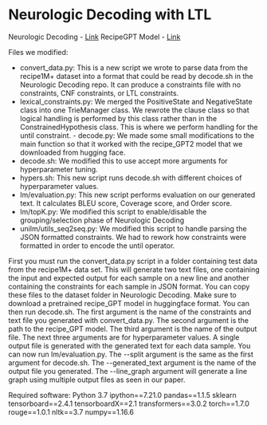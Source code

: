 # Neurologic Decoding with LTL

Neurologic Decoding - [Link](https://github.com/GXimingLu/neurologic_decoding)
RecipeGPT Model - [Link](https://drive.google.com/file/d/1Ij1uBxBxb4WrCE1UBiMYqFapp5pzP3v_/view?usp=sharing)

Files we modified:

- convert_data.py: This is a new script we wrote to parse data from the recipe1M+ dataset into a format that could be read by decode.sh in the Neurologic Decoding repo. It can produce a constraints file with no constraints, CNF constraints, or LTL constraints.
- lexical_constraints.py: We merged the PositiveState and NegativeState class into one TrieManager class. We rewrote the clause class so that logical handling is performed by this class rather than in the ConstrainedHypothesis class. This is where we perform handling for the until constraint. - decode.py: We made some small modifications to the main function so that it worked with the recipe_GPT2 model that we downloaded from hugging face.
- decode.sh: We modified this to use accept more arguments for hyperparameter tuning.
- hypers.sh: This new script runs decode.sh with different choices of hyperparameter values.
- lm/evaluation.py: This new script performs evaluation on our generated text. It calculates BLEU score, Coverage score, and Order score.
- lm/topK.py: We modified this script to enable/disable the grouping/selection phase of Neurologic Decoding
- unilm/utils_seq2seq.py: We modified this script to handle parsing the JSON formatted constraints. We had to rework how constraints were formatted in order to encode the until operator.

First you must run the convert_data.py script in a folder containing test data from the recipe1M+ data set. This will generate two text files, one containing the input and expected output for each sample on a new line and another containing the constraints for each sample in JSON format. You can copy these files to the dataset folder in Neurologic Decoding. Make sure to download a pretrained recipe_GPT model in huggingface format. You can then run decode.sh. The first argument is the name of the constraints and text file you generated with convert_data.py. The second argument is the path to the recipe_GPT model. The third argument is the name of the output file. The next three arguments are for hyperparameter values. A single output file is generated with the generated text for each data sample. You can now run lm/evaluation.py. The --split argument is the same as the first argument for decode.sh. The --generated_text argument is the name of the output file you generated. The --line_graph argument will generate a line graph using multiple output files as seen in our paper.

Required software:
Python 3.7
ipython==7.21.0
pandas==1.1.5
sklearn
tensorboard==2.4.1
tensorboardX==2.1
transformers==3.0.2
torch==1.7.0
rouge==1.0.1
nltk==3.7
numpy==1.16.6
